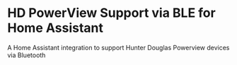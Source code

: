 # HD PowerView Support via BLE for Home Assistant
 A Home Assistant integration to support Hunter Douglas Powerview devices via Bluetooth


